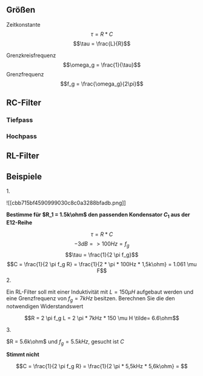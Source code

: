 ## Größen
Zeitkonstante
$$\tau = R*C$$
$$\tau = \frac{L}{R}$$

Grenzkreisfrequenz
$$\omega_g = \frac{1}{\tau}$$
Grenzfrequenz
$$f_g = \frac{\omega_g}{2\pi}$$

## RC-Filter

### Tiefpass
### Hochpass

## RL-Filter

## Beispiele

1\.

![[cbb715bf4590999030c8c0a3288bfadb.png]]

**Bestimme für $R_1 = 1.5k\ohm$ den passenden Kondensator $C_1$ aus der E12-Reihe**

$$\tau = R * C$$
$$-3dB => 100Hz = f_g$$
$$\tau = \frac{1}{2 \pi f_g}$$
$$C = \frac{1}{2 \pi f_g R} = \frac{1}{2 * \pi * 100Hz * 1,5k\ohm} = 1.061 \mu F$$
2\.

Ein RL-Filter soll mit einer Induktivität mit $L = 150\mu H$ aufgebaut werden und eine Grenzfrequenz von $f_g = 7kHz$ besitzen. Berechnen Sie die den notwendigen Widerstandswert

$$R = 2 \pi f_g L = 2 \pi * 7kHz * 150 \mu H \tilde= 6.6\ohm$$

3\.

$R = 5.6k\ohm$ und $f_g = 5.5kHz$, gesucht ist $C$

**Stimmt nicht**

$$C = \frac{1}{2 \pi f_g R} = \frac{1}{2 \pi * 5,5kHz * 5,6k\ohm} = $$